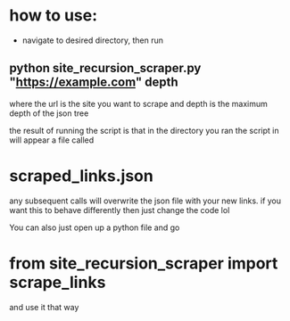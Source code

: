 # how to use:

- navigate to desired directory, then run

## python site_recursion_scraper.py "https://example.com" depth

where the url is the site you want to scrape and depth is the maximum depth of the json tree

the result of running the script is that in the directory you ran the script in will appear a file called 

# scraped_links.json

any subsequent calls will overwrite the json file with your new links. if you want this to behave differently then just change the code lol

You can also just open up a python file and go

# from site_recursion_scraper import scrape_links

and use it that way